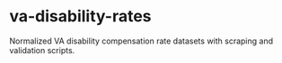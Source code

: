 # va-disability-rates
Normalized VA disability compensation rate datasets with scraping and validation scripts.
